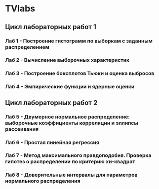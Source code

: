 # TVlabs

## Цикл лабораторных работ 1

### Лаб 1 - Построение гистограмм по выборкам с заданным распределением
### Лаб 2 - Вычисление выборочных характеристик
### Лаб 3 - Построение боксплотов Тьюки и оценка выбросов
### Лаб 4 - Эмпирические функции и ядерные оценки


## Цикл лабораторных работ 2

### Лаб 5 - Двумерное нормальное распределение: выборочные коэффициенты корреляции и эллипсы рассеивания
### Лаб 6 - Простая линейная регрессия
### Лаб 7 - Метод максимального правдоподобия. Проверка гипотез о распределении по критерию хи-квадрат
### Лаб 8 - Доверительные интервалы для параметров нормального распределения
